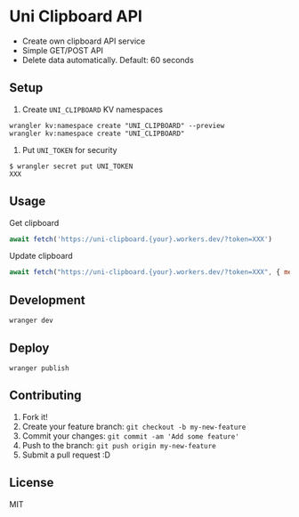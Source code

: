 # Uni Clipboard API

- Create own clipboard API service
- Simple GET/POST API
- Delete data automatically. Default: 60 seconds

## Setup

1. Create `UNI_CLIPBOARD` KV namespaces

```shell
wrangler kv:namespace create "UNI_CLIPBOARD" --preview
wrangler kv:namespace create "UNI_CLIPBOARD"
```

1. Put `UNI_TOKEN` for security

```shell
$ wrangler secret put UNI_TOKEN
XXX
```

## Usage

Get clipboard

```js
await fetch('https://uni-clipboard.{your}.workers.dev/?token=XXX')
```

Update clipboard

```js
await fetch("https://uni-clipboard.{your}.workers.dev/?token=XXX", { method: "post", body: "New Content"})
```

## Development

    wranger dev

## Deploy

    wranger publish

## Contributing

1. Fork it!
2. Create your feature branch: `git checkout -b my-new-feature`
3. Commit your changes: `git commit -am 'Add some feature'`
4. Push to the branch: `git push origin my-new-feature`
5. Submit a pull request :D

## License

MIT
